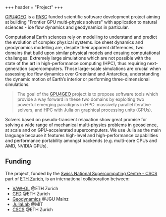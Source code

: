 +++
header = "Project"
+++

[GPU4GEO](https://www.pasc-ch.org/projects/2021-2024/gpu4geo/) is a [PASC](https://www.pasc-ch.org) funded scientific software development project aiming at building "Frontier GPU multi-physics solvers" with application to natural sciences - ice flow dynamics and geodynamics in particular.

Computational Earth sciences rely on modelling to understand and predict the evolution of complex physical systems. Ice sheet dynamics and geodynamics modelling are, despite their apparent differences, two domains that build upon similar physical models and ensuing computational challenges: Extremely large simulations which are not possible with the state of the art in high-performance computing (HPC), thus requiring next-generation supercomputers. Those large-scale simulations are crucial when assessing ice flow dynamics over Greenland and Antarctica, understanding the dynamic motion of Earth’s interior or performing three-dimensional simulations.

> The goal of the [GPU4GEO](https://www.pasc-ch.org/projects/2021-2024/gpu4geo/) project is to propose software tools which provide a way forward in these two domains by exploiting two powerful emerging paradigms in HPC: massively parallel iterative solvers, and HPC with Julia on graphical processing units (GPUs).

Solvers based on pseudo-transient relaxation show great promise for solving a wide range of mechanical multi-physics problems in geoscience, at scale and on GPU-accelerated supercomputers. We use Julia as the main language because it features high-level and high-performance capabilities and performance portability amongst backends (e.g. multi-core CPUs and AMD, NVIDIA GPUs).


## Funding

The project, funded by the [Swiss National Supercomputing Centre - CSCS](https://www.cscs.ch) part of [ETH Zurich](https://ethz.ch/en.html), is an international collaboration between:
- [VAW-GL](https://vaw.ethz.ch/en/research/glaciology.html) @ETH Zurich
- [GFD](https://gfd.ethz.ch) @ETH Zurich
- [Geodynamics](https://www.geosciences.uni-mainz.de/geophysics-and-geodynamics/team/univ-prof-dr-boris-kaus/) @JGU Mainz
- [JuliaLab](https://julia.mit.edu) @MIT
- [CSCS](https://www.cscs.ch) @ETH Zurich
